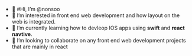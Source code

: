 - 👋 #Hi, I’m @nonsoo
- 👀 I’m interested in front end web development and how layout on the web is integrated.
- 🌱 I’m currently learning how to devleop IOS apps using **swift** and **react navtive**.
- 💞️ I’m looking to collaborate on any front end web development projects that are mainly in react

<!---
nonsoo/nonsoo is a ✨ special ✨ repository because its `README.md` (this file) appears on your GitHub profile.
You can click the Preview link to take a look at your changes.
--->
